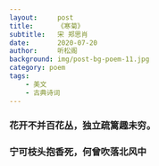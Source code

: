 ```yaml
---
layout:     post
title:      《寒菊》
subtitle:   宋 郑思肖
date:       2020-07-20
author:     听松阁
background: img/post-bg-poem-11.jpg
category: poem
tags:
    - 美文
    - 古典诗词
---
```


### 花开不并百花丛，独立疏篱趣未穷。
### 宁可枝头抱香死，何曾吹落北风中
